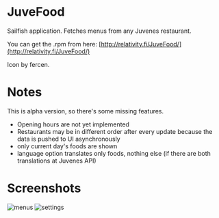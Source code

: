 JuveFood
========

Sailfish application. Fetches menus from any Juvenes restaurant.

You can get the .rpm from here: [http://relativity.fi/JuveFood/](http://relativity.fi/JuveFood/)

Icon by fercen.

Notes
=====

This is alpha version, so there's some missing features.

- Opening hours are not yet implemented
- Restaurants may be in different order after every update because the data is pushed to UI asynchronously
- only current day's foods are shown
- language option translates only foods, nothing else (if there are both translations at Juvenes API)

Screenshots
===========

![menus](http://relativity.fi/JuveFood/20140123235347.jpg)
![settings](http://relativity.fi/JuveFood/20140123235323.jpg)
